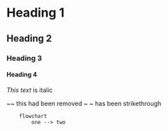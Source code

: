 # Heading 1
## Heading 2
### Heading 3
#### Heading 4

<!-- Italtics -->
*This text* is italic

<!-- StrikeThrough -->
~~ this had been removed ~ ~ has been strikethrough


```mermaid
    flowchart 
        one --> two  

```